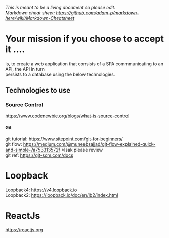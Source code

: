 *This is meant to be a living document so please edit.* \
*Markdown cheat sheet: https://github.com/adam-p/markdown-here/wiki/Markdown-Cheatsheet*

# Your mission if you choose to accept it ....

is, to create a web application that consists of a SPA commmunicating to an API, the API in turn \
persists to a database using the below technologies.

## Technologies to use

### Source Control

https://www.codenewbie.org/blogs/what-is-source-control

#### Git
git tutorial: https://www.sitepoint.com/git-for-beginners/ \
git flow: https://medium.com/@muneebsajjad/git-flow-explained-quick-and-simple-7a753313572f *Isak please review\
git ref: https://git-scm.com/docs

# Loopback
Loopback4: https://v4.loopback.io \
Loopback2: https://loopback.io/doc/en/lb2/index.html


# ReactJs
https://reactjs.org
